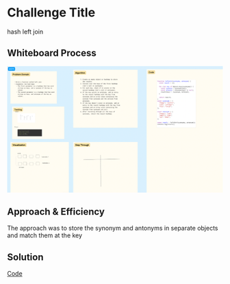 # Challenge Title
<!-- Description of the challenge -->
hash left join

## Whiteboard Process
<!-- Embedded whiteboard image -->

![Tree Intersection](../assets/join.png)
## Approach & Efficiency

<!-- What approach did you take? Why? What is the Big O space/time for this approach? -->
The approach was to store the synonym and antonyms in separate objects and match them at the key

## Solution
<!-- Show how to run your code, and examples of it in action -->
[Code](./index.js)
